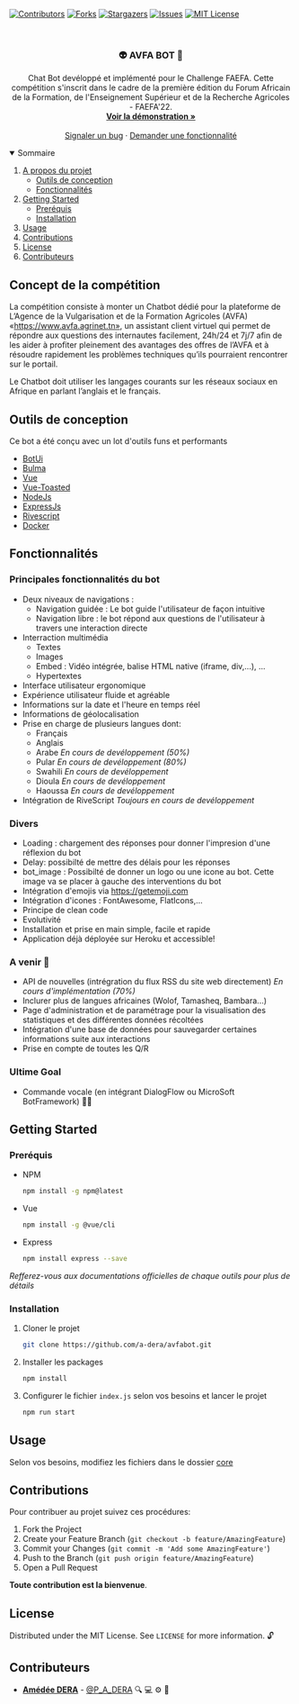 
[![Contributors][contributors-shield]][contributors-url]
[![Forks][forks-shield]][forks-url]
[![Stargazers][stars-shield]][stars-url]
[![Issues][issues-shield]][issues-url]
[![MIT License][license-shield]][license-url]


<br />
<p align="center">
 <!-- TODO: #2 Rediger correctment le readme -->
  <h3 align="center">👽 AVFA BOT 🤖</h3>

  <p align="center">
    Chat Bot devéloppé et implémenté pour le  Challenge FAEFA. Cette compétition s'inscrit dans le cadre de la première édition du Forum Africain de la Formation, de l'Enseignement Supérieur et de la Recherche Agricoles - FAEFA'22.
    <br />
    <a href="https://avfabot.herokuapp.com"><strong>Voir la démonstration »</strong></a>
    <br />
    <br />
    <a href="https://github.com/a-dera/avfabot/issues">Signaler un bug</a>
    ·
    <a href="https://github.com/a-dera/avfabot/issues">Demander une fonctionnalité</a>
  </p>
</p>



<!-- TABLE OF CONTENTS -->
<details open="open">
  <summary>Sommaire</summary>
  <ol>
    <li>
      <a href="#a-propos-du-projet">A propos du projet</a>
      <ul>
        <li><a href="#outils-de-conception">Outils de conception</a></li>
        <li><a href="#ffonctionnalités">Fonctionnalités</a></li>
      </ul>
    </li>
    <li>
      <a href="#getting-started">Getting Started</a>
      <ul>
        <li><a href="#preréquis">Preréquis</a></li>
        <li><a href="#installation">Installation</a></li>
      </ul>
    </li>
    <li><a href="#usage">Usage</a></li>
    <li><a href="#contributions">Contributions</a></li>
    <li><a href="#license">License</a></li>
    <li><a href="#contributeurs">Contributeurs</a></li>
  </ol>
</details>



<!-- ABOUT THE PROJECT -->
## Concept de la compétition

La compétition consiste à monter un Chatbot dédié pour la plateforme de L’Agence de la Vulgarisation et de la Formation Agricoles (AVFA) «https://www.avfa.agrinet.tn», un assistant client virtuel qui permet de répondre aux questions des internautes  facilement, 24h/24 et 7j/7 afin de les aider à profiter pleinement des avantages des offres de l’AVFA et à résoudre rapidement les problèmes techniques qu’ils pourraient rencontrer sur le portail. 

Le Chatbot doit utiliser les langages courants sur les réseaux sociaux en Afrique en parlant l’anglais et le français.

## Outils de conception

Ce bot a été conçu avec un lot d'outils funs et performants
* [BotUi](https:/botui.org)
* [Bulma](https:/bulma.io)
* [Vue](https://vuejs.org)
* [Vue-Toasted](https://shakee93.github.io/vue-toasted/)
* [NodeJs](https://vuejs.org)
* [ExpressJs](https://expressjs.com)
* [Rivescript](https://rivescript.com/)
* [Docker](https://docker.com/)

## Fonctionnalités

### Principales fonctionnalités du bot 

* Deux niveaux de navigations : 
  * Navigation guidée : Le bot guide l'utilisateur de façon intuitive
  * Navigation libre : le bot répond aux questions de l'utilisateur à travers une interaction directe
* Interraction multimédia
  * Textes
  * Images
  * Embed : Vidéo intégrée, balise HTML native (iframe, div,...), ...
  * Hypertextes
* Interface utilisateur ergonomique
* Expérience utilisateur fluide et agréable
* Informations sur la date et l'heure en temps réel 
* Informations de géolocalisation
* Prise en charge de plusieurs langues dont:
  * Français
  * Anglais
  * Arabe _En cours de devéloppement (50%)_
  * Pular _En cours de devéloppement (80%)_
  * Swahili _En cours de devéloppement_
  * Dioula  _En cours de devéloppement_
  * Haoussa  _En cours de devéloppement_
* Intégration de RiveScript _Toujours en cours de devéloppement_

### Divers
* Loading :  chargement des réponses pour donner l'impresion d'une réflexion du bot
* Delay: possibilté de mettre des délais pour les réponses
* bot_image : Possibilté de donner un logo ou une icone au bot. Cette image va se placer à gauche des interventions du bot
* Intégration d'emojis via https://getemoji.com
* Intégration d'icones : FontAwesome, FlatIcons,... 
* Principe de clean code
* Evolutivité 
* Installation et prise en main simple, facile et rapide
* Application déjà déployée sur Heroku et accessible!
  
### A venir 🚀
* API de nouvelles (intrégration du flux RSS du site web directement)  _En cours d'implémentation (70%)_
* Inclurer plus de langues africaines (Wolof, Tamasheq, Bambara...)
* Page d'administration et de paramétrage pour la visualisation des statistiques et des différentes données récoltées
* Intégration d'une base de données pour sauvegarder certaines informations suite aux interactions
* Prise en compte de toutes les Q/R 
  
### Ultime Goal 
* Commande vocale (en intégrant DialogFlow ou MicroSoft BotFramework) 🤞🏾



<!-- GETTING STARTED -->
## Getting Started

### Preréquis


* NPM
  ```sh
  npm install -g npm@latest
  ```
* Vue
  ```sh
  npm install -g @vue/cli
  ```
* Express
  ```sh
  npm install express --save
  ```
_Refferez-vous aux documentations officielles de chaque outils pour plus de détails_

### Installation

1. Cloner le projet
   ```sh
   git clone https://github.com/a-dera/avfabot.git
   ```
2. Installer les packages
   ```sh
   npm install
   ```
3. Configurer le fichier `index.js` selon vos besoins et lancer le projet
   ```sh
   npm run start
   ```


## Usage

Selon vos besoins, modifiez les fichiers dans le dossier [core](https://github.com/a-dera/avfabot/assets/core)


<!-- CONTRIBUTING -->
## Contributions

Pour contribuer au projet suivez ces procédures:

1. Fork the Project
2. Create your Feature Branch (`git checkout -b feature/AmazingFeature`)
3. Commit your Changes (`git commit -m 'Add some AmazingFeature'`)
4. Push to the Branch (`git push origin feature/AmazingFeature`)
5. Open a Pull Request

**Toute contribution est la bienvenue**.


<!-- LICENSE -->
## License

Distributed under the MIT License. See `LICENSE` for more information. 🔓



<!-- CONTACT -->
## Contributeurs

* **[Amédée DERA](https://github.com/a-dera)** - [@P_A_DERA](https://twitter.com/P_A_DERA) 🔍 💻 ⚙️ 📝 





<!-- MARKDOWN LINKS & IMAGES -->
<!-- https://www.markdownguide.org/basic-syntax/#reference-style-links -->
[contributors-shield]: https://img.shields.io/github/contributors/a-dera/avfabot.svg?style=for-the-badge
[contributors-url]: https://github.com/a-dera/avfabot/graphs/contributors
[forks-shield]: https://img.shields.io/github/forks/a-dera/avfabot.svg?style=for-the-badge
[forks-url]: https://github.com/a-dera/avfabot/network/members
[stars-shield]: https://img.shields.io/github/stars/a-dera/avfabot.svg?style=for-the-badge
[stars-url]: https://github.com/a-dera/avfabot/stargazers
[issues-shield]: https://img.shields.io/github/issues/a-dera/avfabot.svg?style=for-the-badge
[issues-url]: https://github.com/a-dera/avfabot/issues
[license-shield]: https://img.shields.io/github/license/a-dera/avfabot.svg?style=for-the-badge
[license-url]: https://github.com/a-dera/avfabot/blob/master/LICENSE
[product-screenshot]: images/screenshot.png

